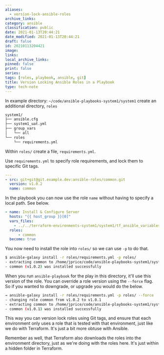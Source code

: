 ```yaml
---
aliases:
  - version-lock-ansible-roles
archive_links: 
category: ansible
classification: public
date: 2021-01-13T20:44:21
date_modified: 2021-01-13T20:44:21
draft: false
id: 20210113204421
image: 
links: 
local_archive_links: 
pinned: false
print: false
series: 
tags: [roles, playbook, ansible, git]
title: Version Locking Ansible Roles in a Playbook
type: tech-note
---
```


In example directory: `~/code/ansible-playbooks-system1/system1` create an additional directory, `roles`

```txt
system1/
├── ansible.cfg
├── system1_uat.yml
├── group_vars
│   └── all
└── roles
    └── requirements.yml
```

Within `roles/` create a file, `requirements.yml`.

Use `requirements.yml` to specify role requirements, and lock them to specific Git tags.

```yml
---    
- src: git+git@git.example.dev:ansible-roles/common.git
  version: v1.0.2
  name: common
```

In the playbook you can now use the role `name` without having to specify a local path. See below.

```yml
- name: Install & Configure Server
  hosts: "{{ host_group }}[0]"
  vars_files:
    - ../../terraform-environments-system1/system1/tf_ansible_variables_file.yml
  roles:
      - common
  become: true
```

You now need to install the role into `roles/` so we can use `-p` to do that.

```sh
$ ansible-galaxy install -r roles/requirements.yml -p roles/
- extracting common to /home/jprice/code/ansible-playbooks-system1/system1-2/roles/common
- common (v1.0.2) was installed successfully
```

When you run `ansible-playbook` for the play in this directory, it'll use this version of the role. You can override a role version using the `--force` flag. So if you wanted to downgrade, or upgrade you would do the below.

```sh
→ ansible-galaxy install -r roles/requirements.yml -p roles/ --force
- changing role common from v1.0.2 to v1.0.1
- extracting common to /home/jprice/code/ansible-playbooks-system1/system1-2/roles/common
- common (v1.0.1) was installed successfully
```

This way you can version lock roles using Git tags, and ensure that each environment only uses a role that is tested with that environment, just like we do with Terraform. It's just a bit more obtuse with Ansible.

Remember as well, that Terraform also downloads the roles into the environment directory, just as we're doing with the roles here. It's just within a hidden folder in Terraform.

